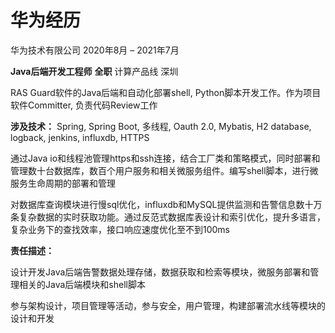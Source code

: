 # 华为经历

华为技术有限公司                               2020年8月 – 2021年7月

**Java****后端****开发工程师** **全职**                                                   计算产品线 深圳

RAS Guard软件的Java后端和自动化部署shell, Python脚本开发工作。作为项目软件Committer, 负责代码Review工作

**涉及技术：**    Spring, Spring Boot, 多线程, Oauth 2.0, Mybatis, H2 database, logback, jenkins, influxdb, HTTPS    

通过Java io和线程池管理https和ssh连接，结合工厂类和策略模式，同时部署和管理数十台数据库，数百个用户服务和相关微服务组件。编写shell脚本，进行微服务生命周期的部署和管理

对数据库查询模块进行慢sql优化，influxdb和MySQL提供监测和告警信息数十万条复杂数据的实时获取功能。通过反范式数据库表设计和索引优化，提升多语言，复杂业务下的查找效率，接口响应速度优化至不到100ms

**责任描述：**

  设计开发Java后端告警数据处理存储，数据获取和检索等模块，微服务部署和管理相关的Java后端模块和shell脚本

  参与架构设计，项目管理等活动，参与安全，用户管理，构建部署流水线等模块的设计和开发